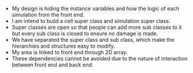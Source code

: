 * My design is hiding the instance variables and how the logic of each simulation from the front end. 
* I am intend to build a cell super class and simulation super class.
* Super classes are open so that people can add more sub classes to it but every sub class is closed to ensure no damage is made.
* We have separated the super class and sub class, which make the hierarchies and structures easy to modify.
* My area is linked to front end through 2D array.
* These dependencies cannot be avoided due to the nature of interaction between front end and back end.  